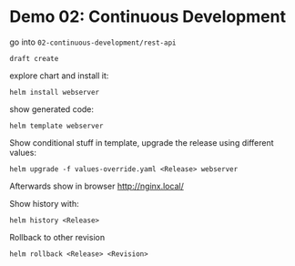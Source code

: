 # Demo 02: Continuous Development

go into `02-continuous-development/rest-api`

    draft create

explore chart and install it:

    helm install webserver

show generated code:

    helm template webserver

Show conditional stuff in template, upgrade the release using different values:

    helm upgrade -f values-override.yaml <Release> webserver

Afterwards show in browser http://nginx.local/

Show history with:

    helm history <Release>

Rollback to other revision

    helm rollback <Release> <Revision>